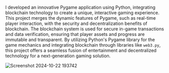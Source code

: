 I developed an innovative Pygame application using Python, integrating blockchain technology to create a unique, interactive gaming experience. This project merges the dynamic features of Pygame, such as real-time player interaction, with the security and decentralization benefits of blockchain. The blockchain system is used for secure in-game transactions and data verification, ensuring that player assets and progress are immutable and transparent. By utilizing Python's Pygame library for the game mechanics and integrating blockchain through libraries like `web3.py`, this project offers a seamless fusion of entertainment and decentralized technology for a next-generation gaming solution.


![Screenshot 2024-10-22 193742](https://github.com/user-attachments/assets/a9120d5b-af2a-4ed6-baa3-74b565b9bcce)
